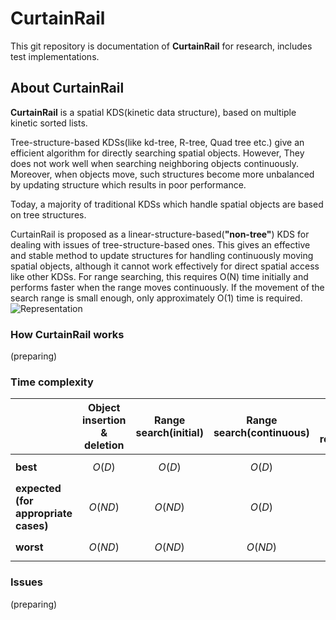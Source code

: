 # CurtainRail

This git repository is documentation of **CurtainRail** for research, includes test implementations.



## About CurtainRail

**CurtainRail** is a spatial KDS(kinetic data structure), based on multiple kinetic sorted lists. 

Tree-structure-based KDSs(like kd-tree, R-tree, Quad tree etc.) give an efficient algorithm for directly searching spatial objects. However, They does not work well when searching neighboring objects continuously. Moreover, when objects move, such structures become more unbalanced by updating structure which results in poor performance. 

Today, a majority of traditional KDSs which handle spatial objects are based on tree structures. 

CurtainRail is proposed as a linear-structure-based(**"non-tree"**) KDS for dealing with issues of tree-structure-based ones.
This gives an effective and stable method to update structures for handling continuously moving spatial objects, although it cannot  work effectively for direct spatial access like other KDSs. For range searching, this requires O(N) time initially and performs faster when the range moves continuously. If the movement of the search range is small enough, only approximately O(1) time is required.
![Representation](https://user-images.githubusercontent.com/69315285/173576003-20d8f60b-8230-4252-8b70-c779448454f6.png)


### How CurtainRail works

(preparing)

### Time complexity


||Object insertion & deletion|Range search(initial)|Range search(continuous)|Spatial object replacement|
|---|---|---|---|---|
|**best**|$$ O(D) $$|$$ O(D) $$|$$ O(D) $$|$$ O(D) $$|$$ O(D) $$|
|**expected (for appropriate cases)**|$$ O(ND) $$|$$ O(ND) $$|$$ O(D) $$|$$ O(D) $$|$$ O(D) $$|
|**worst**|$$ O(ND) $$|$$ O(ND) $$|$$ O(ND) $$|$$ O(ND) $$|$$ O(ND) $$|


### Issues

(preparing)
